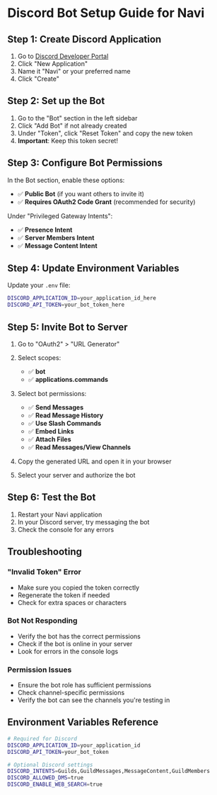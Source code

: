 # Discord Bot Setup Guide for Navi

## Step 1: Create Discord Application

1. Go to [Discord Developer Portal](https://discord.com/developers/applications)
2. Click "New Application"
3. Name it "Navi" or your preferred name
4. Click "Create"

## Step 2: Set up the Bot

1. Go to the "Bot" section in the left sidebar
2. Click "Add Bot" if not already created
3. Under "Token", click "Reset Token" and copy the new token
4. **Important**: Keep this token secret!

## Step 3: Configure Bot Permissions

In the Bot section, enable these options:
- ✅ **Public Bot** (if you want others to invite it)
- ✅ **Requires OAuth2 Code Grant** (recommended for security)

Under "Privileged Gateway Intents":
- ✅ **Presence Intent**
- ✅ **Server Members Intent** 
- ✅ **Message Content Intent**

## Step 4: Update Environment Variables

Update your `.env` file:

```bash
DISCORD_APPLICATION_ID=your_application_id_here
DISCORD_API_TOKEN=your_bot_token_here
```

## Step 5: Invite Bot to Server

1. Go to "OAuth2" > "URL Generator"
2. Select scopes:
   - ✅ **bot**
   - ✅ **applications.commands**

3. Select bot permissions:
   - ✅ **Send Messages**
   - ✅ **Read Message History**
   - ✅ **Use Slash Commands**
   - ✅ **Embed Links**
   - ✅ **Attach Files**
   - ✅ **Read Messages/View Channels**

4. Copy the generated URL and open it in your browser
5. Select your server and authorize the bot

## Step 6: Test the Bot

1. Restart your Navi application
2. In your Discord server, try messaging the bot
3. Check the console for any errors

## Troubleshooting

### "Invalid Token" Error
- Make sure you copied the token correctly
- Regenerate the token if needed
- Check for extra spaces or characters

### Bot Not Responding
- Verify the bot has the correct permissions
- Check if the bot is online in your server
- Look for errors in the console logs

### Permission Issues
- Ensure the bot role has sufficient permissions
- Check channel-specific permissions
- Verify the bot can see the channels you're testing in

## Environment Variables Reference

```bash
# Required for Discord
DISCORD_APPLICATION_ID=your_application_id
DISCORD_API_TOKEN=your_bot_token

# Optional Discord settings
DISCORD_INTENTS=Guilds,GuildMessages,MessageContent,GuildMembers
DISCORD_ALLOWED_DMS=true
DISCORD_ENABLE_WEB_SEARCH=true
```
